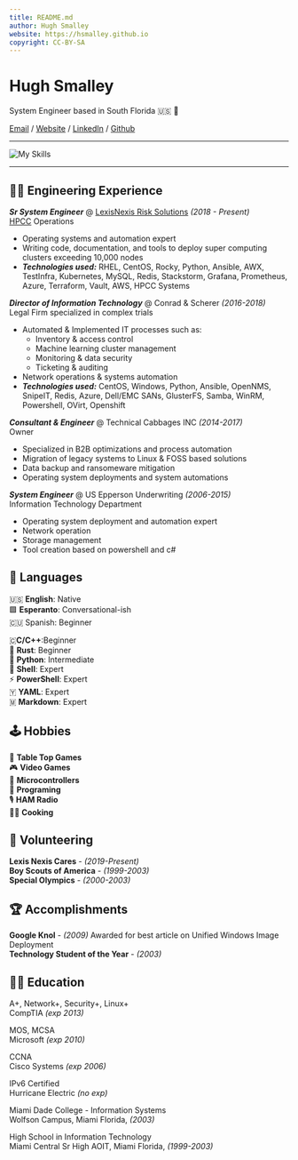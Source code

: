 ```yaml
---
title: README.md
author: Hugh Smalley
website: https://hsmalley.github.io
copyright: CC-BY-SA
---
```


# Hugh Smalley

System Engineer based in South Florida 🇺🇸 🏴󠁵󠁳󠁦󠁬󠁿

[Email](hsmalley@duck.com) / [Website](https://hsmalley.github.io) / [LinkedIn](https://linkedin/in/hsmalley) / [Github](https://github.com/hsmalley)

---

![My Skills](https://skillicons.dev/icons?i=ansible,azure,aws,bash,bsd,cloudflare,docker,figma,git,github,gitlab,go,grafana,html,ipfs,kubernetes,linux,md,mysql,neovim,nginx,openshift,openstack,postgres,powershell,py,redis,sqlite,vim,vscode&perline=10)

---

## 👨‍💻 Engineering Experience

**_Sr System Engineer_** @ [LexisNexis Risk Solutions](https://risk.lexisnexis.com/) _(2018 - Present)_ <br> [HPCC](http://www.hpccsystems.com) Operations<br>

- Operating systems and automation expert
- Writing code, documentation, and tools to deploy super computing clusters exceeding 10,000 nodes
- **_Technologies used:_** RHEL, CentOS, Rocky, Python, Ansible, AWX, TestInfra, Kubernetes, MySQL, Redis, Stackstorm, Grafana, Prometheus, Azure, Terraform, Vault, AWS, HPCC Systems

**_Director of Information Technology_** @ Conrad & Scherer _(2016-2018)_<br> Legal Firm specialized in complex trials

- Automated & Implemented IT processes such as:
  - Inventory & access control
  - Machine learning cluster management
  - Monitoring & data security
  - Ticketing & auditing
- Network operations & systems automation
- **_Technologies used:_** CentOS, Windows, Python, Ansible, OpenNMS, SnipeIT, Redis, Azure, Dell/EMC SANs, GlusterFS, Samba, WinRM, Powershell, OVirt, Openshift

**_Consultant & Engineer_** @ Technical Cabbages INC _(2014-2017)_ <br> Owner

- Specialized in B2B optimizations and process automation
- Migration of legacy systems to Linux & FOSS based solutions
- Data backup and ransomeware mitigation
- Operating system deployments and system automations

**_System Engineer_** @ US Epperson Underwriting _(2006-2015)_ <br> Information Technology Department

- Operating system deployment and automation expert
- Network operation
- Storage management
- Tool creation based on powershell and c#

## 💬 Languages

🇺🇸 **English**: Native <br> 🟩 **Esperanto**: Conversational-ish<br> 🇨🇺 Spanish: Beginner

🇨**C/C++**:Beginner<br> 🦀 **Rust**: Beginner<br> 🐍 **Python**: Intermediate<br> 🐚 **Shell**: Expert<br> ⚡ **PowerShell**: Expert  
🇾 **YAML**: Expert  
🇲 **Markdown**: Expert

## 🕹️ Hobbies

🎲 **Table Top Games**<br>🎮 **Video Games**<br>🤖 **Microcontrollers**<br>💾 **Programing**<br>🎙️ **HAM Radio**<br>👨‍🍳 **Cooking**

## 📌 Volunteering

**Lexis Nexis Cares** - _(2019-Present)_  
**Boy Scouts of America** - _(1999-2003)_  
**Special Olympics** - _(2000-2003)_

## 🏆 Accomplishments

**Google Knol** - _(2009)_ Awarded for best article on Unified Windows Image Deployment  
**Technology Student of the Year** - _(2003)_

## 👨‍🎓 Education

A+, Network+, Security+, Linux+<br> CompTIA _(exp 2013)_

MOS, MCSA<br> Microsoft _(exp 2010)_

CCNA<br> Cisco Systems _(exp 2006)_

IPv6 Certified<br> Hurricane Electric _(no exp)_

Miami Dade College - Information Systems<br> Wolfson Campus, Miami Florida, _(2003)_

High School in Information Technology<br> Miami Central Sr High AOIT, Miami Florida, _(1999-2003)_
